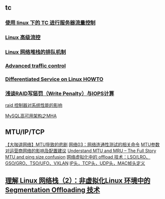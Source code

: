 
## tc
### [使用 linux 下的 TC 进行服务器流量控制](http://www.php-oa.com/2009/06/23/linux_tc.html)
### [Linux 高级流控](https://www.ibm.com/developerworks/cn/linux/1412_xiehy_tc/index.html)
### [Linux 网络堆栈的排队机制](http://blog.jobbole.com/62917/)
### [Advanced traffic control](https://wiki.archlinux.org/index.php/Advanced_traffic_control#Hierarchical_Token_Bucket_.28HTB.29)
### [Differentiated Service on Linux HOWTO](http://web.opalsoft.net/qos/default.php?p=linux101-ds)

### [浅谈RAID写惩罚（Write Penalty）与IOPS计算](https://community.emc.com/docs/DOC-26624)

[raid 控制器对系统性能的影响](https://highdb.com/raid-%E6%8E%A7%E5%88%B6%E5%99%A8%E5%AF%B9%E7%B3%BB%E7%BB%9F%E6%80%A7%E8%83%BD%E7%9A%84%E5%BD%B1%E5%93%8D/)

[MySQL高可用架构之MHA](http://www.cnblogs.com/gomysql/p/3675429.html)

## MTU/IP/TCP
[【大咖讲网络】MTU导致的悲剧](http://www.sohu.com/a/158388912_262201)
[网络03：网络连通性测试的相关命令](http://higoge.github.io/2017/02/01/net03/)
[MTU参数对运营商网络的影响及配置建议](http://www.h3c.com/cn/d_201502/853983_97665_0.htm)
[Understand MTU and MRU – The Full Story](http://www.networkers-online.com/blog/2016/03/understand-mtu-and-mru-the-full-story/)
[MTU and ping size confusion](http://www.networkers-online.com/blog/2010/02/mtu-and-ping-size-confusion/)
[网络虚拟化中的 offload 技术：LSO/LRO、GSO/GRO、TSO/UFO、VXLAN](http://blog.csdn.net/yeasy/article/details/19204639/)
[IP头，TCP头，UDP头，MAC帧头定义](http://www.cnblogs.com/li-hao/archive/2011/12/07/2279912.html)
## [理解 Linux 网络栈（2）：非虚拟化Linux 环境中的 Segmentation Offloading 技术](http://www.cnblogs.com/sammyliu/p/5227121.html)
[]()
[]()
[]()
[]()
